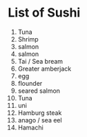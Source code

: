 # List of Sushi
1. Tuna
2. Shrimp
3. salmon
4. salmon
5. Tai / Sea bream
6. Greater amberjack
7. egg
8. flounder
9. seared salmon
10. Tuna
11. uni
12. Hamburg steak
13. anago / sea eel
14. Hamachi
